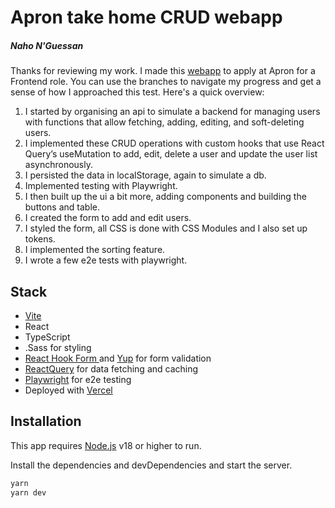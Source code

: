 # Apron take home CRUD webapp
##### Naho N'Guessan

Thanks for reviewing my work.
I made this [webapp](https://apron-naho.vercel.app/) to apply at Apron for a Frontend role.
You can use the branches to navigate my progress and get a sense of how I approached this test.
Here's a quick overview:

1. I started by organising an api to simulate a backend for managing users with functions that allow fetching, adding, editing, and soft-deleting users.
2. I implemented these CRUD operations with custom hooks that use React Query’s useMutation to add, edit, delete a user and update the user list asynchronously.
3. I persisted the data in localStorage, again to simulate a db.
4. Implemented testing with Playwright.
5. I then built up the ui a bit more, adding components and building the buttons and table.
6. I created the form to add and edit users.
7. I styled the form, all CSS is done with CSS Modules and I also set up tokens.
8. I implemented the sorting feature.
9. I wrote a few e2e tests with playwright.



## Stack
- [Vite](https://vite.dev/guide/)
- React
- TypeScript
- .Sass for styling
- [React Hook Form ](https://www.react-hook-form.com/) and [Yup](https://github.com/jquense/yup/tree/pre-v1) for form validation
- [ReactQuery](https://tanstack.com/query/latest/docs/framework/react/overview) for data fetching and caching
- [Playwright](https://playwright.dev/) for e2e testing
- Deployed with [Vercel](https://vercel.com/)


## Installation

This app requires [Node.js](https://nodejs.org/) v18 or higher to run.

Install the dependencies and devDependencies and start the server.

```sh
yarn
yarn dev
```